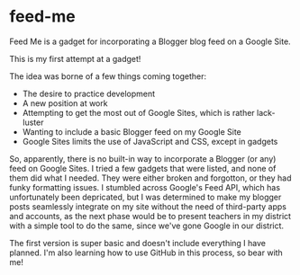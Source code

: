# feed-me
Feed Me is a gadget for incorporating a Blogger blog feed on a Google Site.

This is my first attempt at a gadget!

The idea was borne of a few things coming together:
+ The desire to practice development
+ A new position at work
+ Attempting to get the most out of Google Sites, which is rather lack-luster
+ Wanting to include a basic Blogger feed on my Google Site
+ Google Sites limits the use of JavaScript and CSS, except in gadgets

So, apparently, there is no built-in way to incorporate a Blogger (or any) feed on Google Sites.  I tried a few gadgets that were listed, and none of them did what I needed.  They were either broken and forgotton, or they had funky formatting issues.  I stumbled across Google's Feed API, which has unfortunately been depricated, but I was determined to make my blogger posts seamlessly integrate on my site without the need of third-party apps and accounts, as the next phase would be to present teachers in my district with a simple tool to do the same, since we've gone Google in our district.

The first version is super basic and doesn't include everything I have planned.  I'm also learning how to use GitHub in this process, so bear with me!
